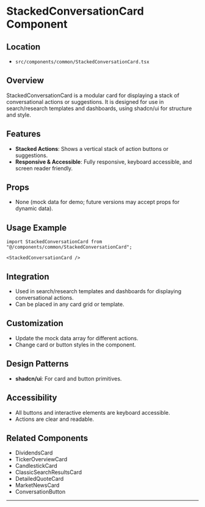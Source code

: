 # StackedConversationCard Component

## Location
- `src/components/common/StackedConversationCard.tsx`

## Overview
StackedConversationCard is a modular card for displaying a stack of conversational actions or suggestions. It is designed for use in search/research templates and dashboards, using shadcn/ui for structure and style.

## Features
- **Stacked Actions**: Shows a vertical stack of action buttons or suggestions.
- **Responsive & Accessible**: Fully responsive, keyboard accessible, and screen reader friendly.

## Props
- None (mock data for demo; future versions may accept props for dynamic data).

## Usage Example
```tsx
import StackedConversationCard from "@/components/common/StackedConversationCard";

<StackedConversationCard />
```

## Integration
- Used in search/research templates and dashboards for displaying conversational actions.
- Can be placed in any card grid or template.

## Customization
- Update the mock data array for different actions.
- Change card or button styles in the component.

## Design Patterns
- **shadcn/ui**: For card and button primitives.

## Accessibility
- All buttons and interactive elements are keyboard accessible.
- Actions are clear and readable.

## Related Components
- DividendsCard
- TickerOverviewCard
- CandlestickCard
- ClassicSearchResultsCard
- DetailedQuoteCard
- MarketNewsCard
- ConversationButton

--- 